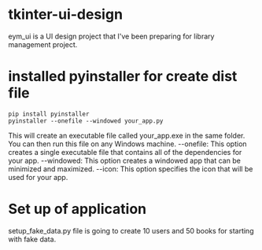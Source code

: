 # tkinter-ui-design

eym_ui is a UI  design project that I've been preparing for library management project.

# installed pyinstaller for create dist file
```
pip install pyinstaller
pyinstaller --onefile --windowed your_app.py
```
This will create an executable file called your_app.exe in the same folder. You can then run this file on any Windows machine.
--onefile: This option creates a single executable file that contains all of the dependencies for your app.
--windowed: This option creates a windowed app that can be minimized and maximized.
--icon: This option specifies the icon that will be used for your app.

# Set up of application
setup_fake_data.py file is going to create 10 users and 50 books for starting with fake data. 